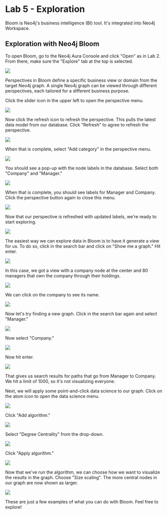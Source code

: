 # Lab 5 - Exploration
Bloom is Neo4j's business intelligence (BI) tool.  It's integrated into Neo4j Workspace.  

## Exploration with Neo4j Bloom

To open Bloom, go to the Neo4j Aura Console and click "Open" as in Lab 2.  From there, make sure the "Explore" tab at the top is selected.

![](images/01-bloom.png)

Perspectives in Bloom define a specific business view or domain from the target Neo4j graph. A single Neo4j graph can be viewed through different perspectives, each tailored for a different business purpose.

Click the slider icon in the upper left to open the perspective menu.

![](images/02-perspective.png)

Now click the refresh icon to refresh the perspective.  This pulls the latest data model from our database.  Click "Refresh" to agree to refresh the perspective.

![](images/03-refresh.png)

When that is complete, select "Add category" in the perspective menu. 

![](images/04-add-category.png)

You should see a pop-up with the node labels in the database. Select both "Company" and "Manager."

![](images/05-add-category.png)

When that is complete, you should see labels for Manager and Company. Click the perspective button again to close this menu.

![](images/06-complete-perspective.png)

Now that our perspective is refreshed with updated labels, we're ready to start exploring.

![](images/07-bloom.png)

The easiest way we can explore data in Bloom is to have it generate a view for us.  To do so, click in the search bar and click on "Show me a graph."  Hit enter.

![](images/08-show.png)

In this case, we got a view with a company node at the center and 80 managers that own the company through their holdings.

![](images/09-show.png)

We can click on the company to see its name.

![](images/10-show.png)

Now let's try finding a new graph.  Click in the search bar again and select "Manager."

![](images/11-manager.png)

Now select "Company."

![](images/12-company.png)

Now hit enter.

![](images/13-query.png)

That gives us search results for paths that go from Manager to Company.  We hit a limit of 1000, so it's not visualizing everyone.

Next, we will apply some point-and-click data science to our graph.  Click on the atom icon to open the data science menu.

![](images/14-data-science.png)

Click "Add algorithm."

![](images/15-add.png)

Select "Degree Centrality" from the drop-down.

![](images/16-degree.png)

Click "Apply algorithm."

![](images/17-degree.png)

Now that we've run the algorithm, we can choose how we want to visualize the results in the graph.  Choose "Size scaling". The more central nodes in our graph are now shown as larger. 

![](images/18-size.png)

These are just a few examples of what you can do with Bloom.  Feel free to explore!